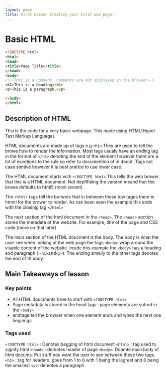 ```yaml
---
layout: page
title: First Lesson Creating your First web page!
---
```

# Basic HTML

```html
<!DOCTYPE html>
<html>
<head>
<title>Page Title</title>
</head>
<body>
<!--This is a comment. Comments are not displayed in the browser-->
<h1>This is a Heading</h1>
<p>This is a paragraph.</p>

</body>
</html>
```

## Description of HTML

This is the code for a very basic webpage. This made using HTML(Hyper Text Markup Language).

HTML documents are made up of tags e.g `<h1>`.They are used to tell the browe how to render the information. Most tags usualy have an ending tag in the format of `</h1>` denoting the end of the element however there are a lot of excetions to the rule so refer to documention of in doubt. Tags not case sentive however it is best pratice to use lower case.

The HTML document starts with `<!DOCTYPE html>` This tells the web brower that this is a HTML document. Not depfifieing the version meand that the browe defaults to html5 (most recent).

The `<html>` tags tell the borwers that in between these tow tages there is htmnl for the brower to render. As can been seen the example this ends with the closinjg tag `</html>`

The next section of the html document in the `<head>`. The `<head>` section stores the metadata of the website. For example, title of the page and CSS code (more on that later)

The main section of the HTML doucment is the body. The body is what the user see when looking at the web page.the tags `<body>` wrap around the visable content of the website. Inside this example the `<body>` has a heading and paragraph ( `<h1>`and`<p>`). The ending simaily to the other tags denotes the end of th body

## Main Takeaways of lesson

### Key points

- All HTML doucments have to start with `<!DOCTYPE html>`
- Page metadata is stored in the head tags
-page elements are sotred in the `<body>`
- endtage tell the browser when one element ends and when the next one beginngs 

### Tags used

`<!DOCTYPE html>`
: Denotes begging of html document
`<html>`
: tag used to signify html
`<head>`
: demotes header of page
`<body>`:
Doamte main body of html docums. Put stuff you want the user to see between these two tags.
`<h1>`
: tag for headers. goes from 1 to 6 with 1 being the lagrest and 6 being the smallest
`<p>`:
demotes a paragraph 